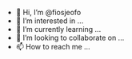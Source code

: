 - 👋 Hi, I’m @fiosjeofo
- 👀 I’m interested in ...
- 🌱 I’m currently learning ...
- 💞️ I’m looking to collaborate on ...
- 📫 How to reach me ...

<!---
fiosjeofo/fiosjeofo is a ✨ special ✨ repository because its `README.md` (this file) appears on your GitHub profile.
You can click the Preview link to take a look at your changes.
--->
